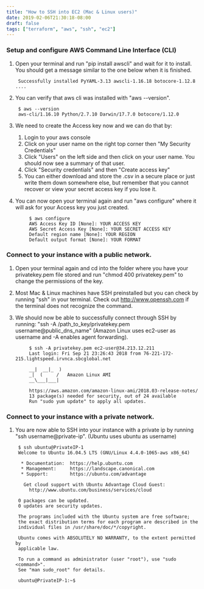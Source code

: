```yaml
---
title: "How to SSH into EC2 (Mac & Linux users)"
date: 2019-02-06T21:30:18-08:00
draft: false
tags: ["terraform", "aws", "ssh", "ec2"]
---
```


### Setup and configure AWS Command Line Interface (CLI)
1. Open your terminal and run "pip install awscli" and wait for it to install. You should
get a message similar to the one below when it is finished.

		Successfully installed PyYAML-3.13 awscli-1.16.18 botocore-1.12.8 ....

2. You can verify that aws cli was installed with "aws --version".

		$ aws --version
		aws-cli/1.16.10 Python/2.7.10 Darwin/17.7.0 botocore/1.12.0

3. We need to create the Access key now and we can do that by:
	1. Login to your aws console
	2. Click on your user name on the right top corner then "My Security Credentials"
	3. Click "Users" on the left side and then click on your user name. You should
	   now see a summary of that user.
	4. Click "Security credentials" and then "Create access key"
	5. You can either download and store the .csv in a secure place or just write them
	   down somewhere else, but remember that you cannot recover or view your secret
	   access key if you lose it.


4. You can now open your terminal again and run "aws configure" where it will ask for
	your Access key you just created.

			$ aws configure
			AWS Access Key ID [None]: YOUR ACCESS KEY
			AWS Secret Access Key [None]: YOUR SECRET ACCESS KEY
			Default region name [None]: YOUR REGION
			Default output format [None]: YOUR FORMAT

### Connect to your instance with a public network.
1. Open your terminal again and cd into the folder where you have your privatekey.pem
file stored and run "chmod 400 privatekey.pem" to change the permissions of the key.
2. Most Mac & Linux machines have SSH preinstalled but you can check by running "ssh" in your terminal. Check out http://www.openssh.com if the terminal does not recognize the command.
3. We should now be able to successfully connect through SSH by running: "ssh -A /path_to_key/privatekey.pem username@public_dns_name"
 (Amazon Linux uses ec2-user as username and -A enables agent forwarding).

			$ ssh -A privatekey.pem ec2-user@34.213.12.211
			Last login: Fri Sep 21 23:26:43 2018 from 76-221-172-215.lightspeed.irvnca.sbcglobal.net

            __|  __|_  )
            _|  (     /   Amazon Linux AMI
            __\___|___|

			https://aws.amazon.com/amazon-linux-ami/2018.03-release-notes/
			13 package(s) needed for security, out of 24 available
			Run "sudo yum update" to apply all updates.

### Connect to your instance with a private network.
1. You are now able to SSH into your instance with a private ip by running "ssh username@private-ip". (Ubuntu uses ubuntu as username)

		$ ssh ubuntu@PrivateIP-1
		Welcome to Ubuntu 16.04.5 LTS (GNU/Linux 4.4.0-1065-aws x86_64)

		 * Documentation:  https://help.ubuntu.com
		 * Management:     https://landscape.canonical.com
		 * Support:        https://ubuntu.com/advantage

		  Get cloud support with Ubuntu Advantage Cloud Guest:
		    http://www.ubuntu.com/business/services/cloud

		0 packages can be updated.
		0 updates are security updates.

		The programs included with the Ubuntu system are free software;
		the exact distribution terms for each program are described in the
		individual files in /usr/share/doc/*/copyright.

		Ubuntu comes with ABSOLUTELY NO WARRANTY, to the extent permitted by
		applicable law.

		To run a command as administrator (user "root"), use "sudo <command>".
		See "man sudo_root" for details.

		ubuntu@PrivateIP-1:~$
